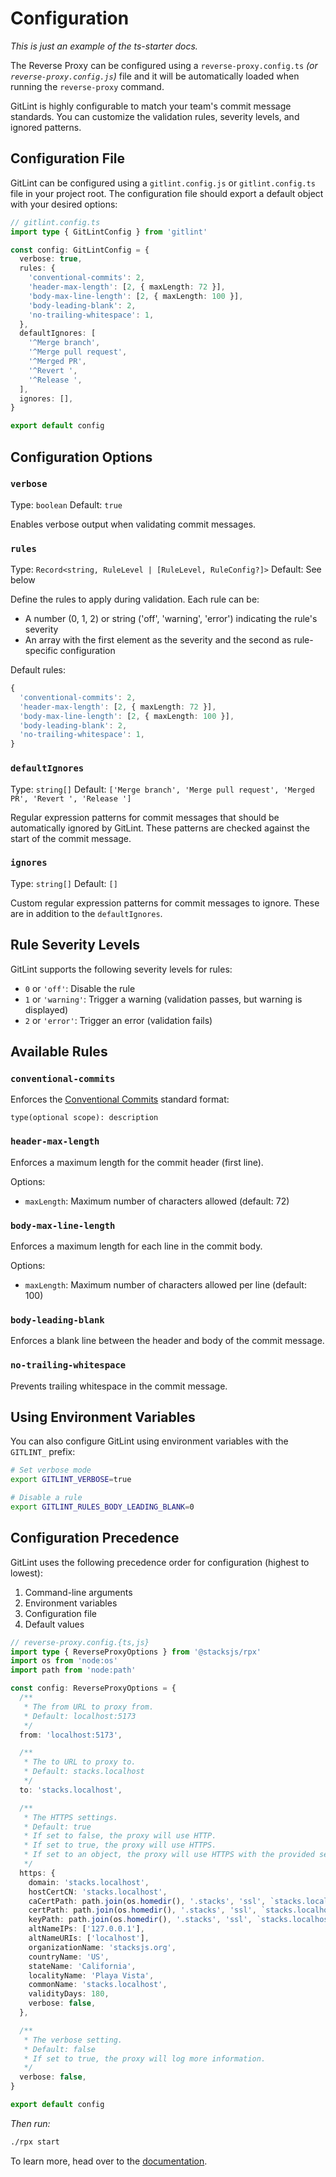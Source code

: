# Configuration

_This is just an example of the ts-starter docs._

The Reverse Proxy can be configured using a `reverse-proxy.config.ts` _(or `reverse-proxy.config.js`)_ file and it will be automatically loaded when running the `reverse-proxy` command.

GitLint is highly configurable to match your team's commit message standards. You can customize the validation rules, severity levels, and ignored patterns.

## Configuration File

GitLint can be configured using a `gitlint.config.js` or `gitlint.config.ts` file in your project root. The configuration file should export a default object with your desired options:

```ts
// gitlint.config.ts
import type { GitLintConfig } from 'gitlint'

const config: GitLintConfig = {
  verbose: true,
  rules: {
    'conventional-commits': 2,
    'header-max-length': [2, { maxLength: 72 }],
    'body-max-line-length': [2, { maxLength: 100 }],
    'body-leading-blank': 2,
    'no-trailing-whitespace': 1,
  },
  defaultIgnores: [
    '^Merge branch',
    '^Merge pull request',
    '^Merged PR',
    '^Revert ',
    '^Release ',
  ],
  ignores: [],
}

export default config
```

## Configuration Options

### `verbose`

Type: `boolean`
Default: `true`

Enables verbose output when validating commit messages.

### `rules`

Type: `Record<string, RuleLevel | [RuleLevel, RuleConfig?]>`
Default: See below

Define the rules to apply during validation. Each rule can be:

- A number (0, 1, 2) or string ('off', 'warning', 'error') indicating the rule's severity
- An array with the first element as the severity and the second as rule-specific configuration

Default rules:

```ts
{
  'conventional-commits': 2,
  'header-max-length': [2, { maxLength: 72 }],
  'body-max-line-length': [2, { maxLength: 100 }],
  'body-leading-blank': 2,
  'no-trailing-whitespace': 1,
}
```

### `defaultIgnores`

Type: `string[]`
Default: `['Merge branch', 'Merge pull request', 'Merged PR', 'Revert ', 'Release ']`

Regular expression patterns for commit messages that should be automatically ignored by GitLint. These patterns are checked against the start of the commit message.

### `ignores`

Type: `string[]`
Default: `[]`

Custom regular expression patterns for commit messages to ignore. These are in addition to the `defaultIgnores`.

## Rule Severity Levels

GitLint supports the following severity levels for rules:

- `0` or `'off'`: Disable the rule
- `1` or `'warning'`: Trigger a warning (validation passes, but warning is displayed)
- `2` or `'error'`: Trigger an error (validation fails)

## Available Rules

### `conventional-commits`

Enforces the [Conventional Commits](https://www.conventionalcommits.org/) standard format:

```
type(optional scope): description
```

### `header-max-length`

Enforces a maximum length for the commit header (first line).

Options:

- `maxLength`: Maximum number of characters allowed (default: 72)

### `body-max-line-length`

Enforces a maximum length for each line in the commit body.

Options:

- `maxLength`: Maximum number of characters allowed per line (default: 100)

### `body-leading-blank`

Enforces a blank line between the header and body of the commit message.

### `no-trailing-whitespace`

Prevents trailing whitespace in the commit message.

## Using Environment Variables

You can also configure GitLint using environment variables with the `GITLINT_` prefix:

```bash
# Set verbose mode
export GITLINT_VERBOSE=true

# Disable a rule
export GITLINT_RULES_BODY_LEADING_BLANK=0
```

## Configuration Precedence

GitLint uses the following precedence order for configuration (highest to lowest):

1. Command-line arguments
2. Environment variables
3. Configuration file
4. Default values

```ts
// reverse-proxy.config.{ts,js}
import type { ReverseProxyOptions } from '@stacksjs/rpx'
import os from 'node:os'
import path from 'node:path'

const config: ReverseProxyOptions = {
  /**
   * The from URL to proxy from.
   * Default: localhost:5173
   */
  from: 'localhost:5173',

  /**
   * The to URL to proxy to.
   * Default: stacks.localhost
   */
  to: 'stacks.localhost',

  /**
   * The HTTPS settings.
   * Default: true
   * If set to false, the proxy will use HTTP.
   * If set to true, the proxy will use HTTPS.
   * If set to an object, the proxy will use HTTPS with the provided settings.
   */
  https: {
    domain: 'stacks.localhost',
    hostCertCN: 'stacks.localhost',
    caCertPath: path.join(os.homedir(), '.stacks', 'ssl', `stacks.localhost.ca.crt`),
    certPath: path.join(os.homedir(), '.stacks', 'ssl', `stacks.localhost.crt`),
    keyPath: path.join(os.homedir(), '.stacks', 'ssl', `stacks.localhost.crt.key`),
    altNameIPs: ['127.0.0.1'],
    altNameURIs: ['localhost'],
    organizationName: 'stacksjs.org',
    countryName: 'US',
    stateName: 'California',
    localityName: 'Playa Vista',
    commonName: 'stacks.localhost',
    validityDays: 180,
    verbose: false,
  },

  /**
   * The verbose setting.
   * Default: false
   * If set to true, the proxy will log more information.
   */
  verbose: false,
}

export default config
```

_Then run:_

```bash
./rpx start
```

To learn more, head over to the [documentation](https://reverse-proxy.sh/).
